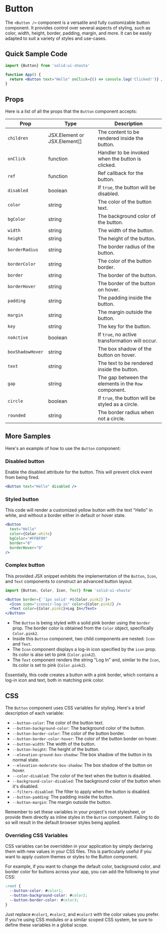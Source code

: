 # Button

The `<Button />` component is a versatile and fully customizable button component. It provides control over several aspects of styling, such as color, width, height, border, padding, margin, and more. It can be easily adapted to suit a variety of styles and use-cases.

<!--more-->

## Quick Sample Code

```jsx
import {Button} from 'solid-ui-shasta'

function App() {
  return <Button text="Hello" onClick={() => console.log('Clicked!')} />
}
```


## Props

Here is a list of all the props that the `Button` component accepts:

| Prop | Type | Description |
| --- | --- | --- |
| `children` | JSX.Element or JSX.Element[] | The content to be rendered inside the button. |
| `onClick` | function | Handler to be invoked when the button is clicked. |
| `ref` | function | Ref callback for the button. |
| `disabled` | boolean | If `true`, the button will be disabled. |
| `color` | string | The color of the button text. |
| `bgColor` | string | The background color of the button. |
| `width` | string | The width of the button. |
| `height` | string | The height of the button. |
| `borderRadius` | string | The border radius of the button. |
| `borderColor` | string | The color of the button border. |
| `border` | string | The border of the button. |
| `borderHover` | string | The border of the button on hover. |
| `padding` | string | The padding inside the button. |
| `margin` | string | The margin outside the button. |
| `key` | string | The key for the button. |
| `noActive` | boolean | If `true`, no active transformation will occur. |
| `boxShadowHover` | string | The box shadow of the button on hover. |
| `text` | string | The text to be rendered inside the button. |
| `gap` | string | The gap between the elements in the `Row` component. |
| `circle` | boolean | If `true`, the button will be styled as a circle. |
| `rounded` | string | The border radius when not a circle. |

## More Samples

Here's an example of how to use the `Button` component:


### Disabled button
Enable the disabled attribute for the button. This will prevent click event from being fired.
```jsx
<Button text="Hello" disabled />
```

### Styled button
This code will render a customized yellow button with the text "Hello" in white, and without a border either in default or hover state.
```jsx
<Button
  text="Hello"
  color={Color.white}
  bgColor="#FFBF00"
  border="0"
  borderHover="0"
/>
```

### Complex button
This provided JSX snippet exhibits the implementation of the `Button`, `Icon`, and `Text` components to construct an advanced button layout.
```jsx
import {Button, Color, Icon, Text} from 'solid-ui-shasta'

<Button border={`'1px solid' #${Color.pink2}`}>
  <Icon icon="iconoir-log-in" color={Color.pink2} />
  <Text color={Color.pink2}>Log In</Text>
</Button>
```

- The `Button` is being styled with a solid pink border using the `border` prop. The border color is obtained from the `Color` object, specifically `Color.pink2`.
- Inside this `Button` component, two child components are nested: `Icon` and `Text`.
- The `Icon` component displays a log-in icon specified by the `icon` prop. Its color is also set to pink (`Color.pink2`).
- The `Text` component renders the string "Log In" and, similar to the `Icon`, its color is set to pink (`Color.pink2`).

Essentially, this code creates a button with a pink border, which contains a log-in icon and text, both in matching pink color.



## CSS

The `Button` component uses CSS variables for styling. Here's a brief description of each variable:

- `--button-color`: The color of the button text.
- `--button-background-color`: The background color of the button.
- `--button-border-color`: The color of the button border.
- `--button-border-color-hover`: The color of the button border on hover.
- `--button-width`: The width of the button.
- `--button-height`: The height of the button.
- `--elevation-ground-box-shadow`: The box shadow of the button in its normal state.
- `--elevation-moderate-box-shadow`: The box shadow of the button on hover.
- `--color-disabled`: The color of the text when the button is disabled.
- `--background-color-disabled`: The background color of the button when it's disabled.
- `--filters-disabled`: The filter to apply when the button is disabled.
- `--button-padding`: The padding inside the button.
- `--button-margin`: The margin outside the button.

Remember to set these variables in your project's root stylesheet, or provide them directly as inline styles in the `Button` component. Failing to do so will result in the default browser styles being applied.

### Overriding CSS Variables
CSS variables can be overridden in your application by simply declaring them with new values in your CSS files. This is particularly useful if you want to apply custom themes or styles to the Button component.

For example, if you want to change the default color, background color, and border color for buttons across your app, you can add the following to your CSS:
```css
:root {
  --button-color: #color1;
  --button-background-color: #color2;
  --button-border-color: #color3;
}
```
Just replace `#color1`, `#color2`, and `#color3` with the color values you prefer. If you're using CSS modules or a similar scoped CSS system, be sure to define these variables in a global scope.
